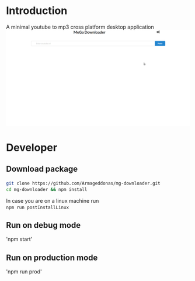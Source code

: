 # Introduction
A minimal youtube to mp3 cross platform desktop application  
![app preview](https://github.com/Armageddonas/mg-downloader/raw/master/public/app-preview.gif)

# Developer
## Download package

```bash
git clone https://github.com/Armageddonas/mg-downloader.git
cd mg-downloader && npm install
```

In case you are on a linux machine run  
`npm run postInstallLinux`

## Run on debug mode
'npm start'

## Run on production mode
'npm run prod'
